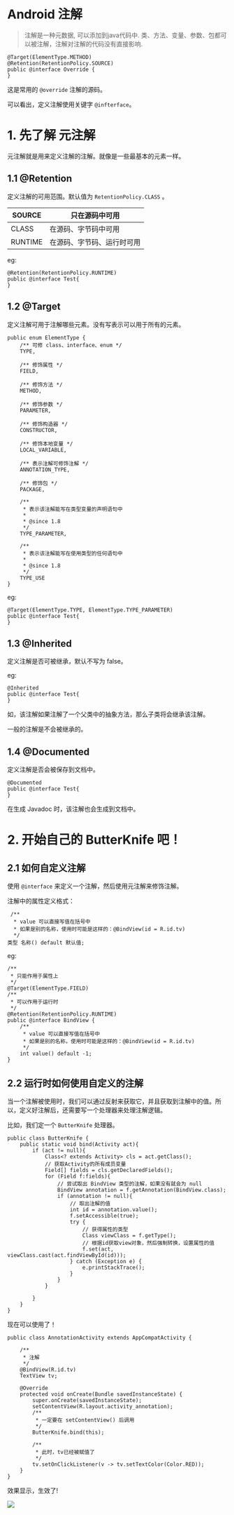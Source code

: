 # Android 注解


> 注解是一种元数据, 可以添加到java代码中. 类、方法、变量、参数、包都可以被注解，注解对注解的代码没有直接影响.

```
@Target(ElementType.METHOD)
@Retention(RetentionPolicy.SOURCE)
public @interface Override {
}
```

这是常用的 `@override` 注解的源码。  

可以看出，定义注解使用关键字 `@infterface`。

# 1. 先了解 元注解

元注解就是用来定义注解的注解。就像是一些最基本的元素一样。  

## 1.1 @Retention
定义注解的可用范围。默认值为 `RetentionPolicy.CLASS` 。


| SOURCE | 只在源码中可用 |
| --- | --- |
| CLASS | 在源码、字节码中可用 |
| RUNTIME | 在源码、字节码、运行时可用 |

eg:  


```
@Retention(RetentionPolicy.RUNTIME)
public @interface Test{
}
```

## 1.2 @Target
定义注解可用于注解哪些元素。没有写表示可以用于所有的元素。  

```
public enum ElementType {
    /** 可修 class、interface、enum */
    TYPE,

    /** 修饰属性 */
    FIELD,

    /** 修饰方法 */
    METHOD,

    /** 修饰参数 */
    PARAMETER,

    /** 修饰构造器 */
    CONSTRUCTOR,

    /** 修饰本地变量 */
    LOCAL_VARIABLE,

    /** 表示注解可修饰注解 */
    ANNOTATION_TYPE,

    /** 修饰包 */
    PACKAGE,

    /**
     * 表示该注解能写在类型变量的声明语句中
     *
     * @since 1.8
     */
    TYPE_PARAMETER,

    /**
     * 表示该注解能写在使用类型的任何语句中
     *
     * @since 1.8
     */
    TYPE_USE
}

```

eg:  

```
@Target(ElementType.TYPE, ElementType.TYPE_PARAMETER)
public @interface Test{
}
```

## 1.3 @Inherited

定义注解是否可被继承，默认不写为 false。    

eg:

```
@Inherited
public @interface Test{
}
```

如，该注解如果注解了一个父类中的抽象方法，那么子类将会继承该注解。  

一般的注解是不会被继承的。 


## 1.4 @Documented

定义注解是否会被保存到文档中。  

```
@Documented
public @interface Test{
} 
```  

在生成 Javadoc 时，该注解也会生成到文档中。


# 2. 开始自己的 ButterKnife 吧！

## 2.1 如何自定义注解

使用 `@interface` 来定义一个注解，然后使用元注解来修饰注解。    

注解中的属性定义格式：  

```
 /**
  * value 可以直接写值在括号中
  * 如果是别的名称，使用时可能是这样的：@BindView(id = R.id.tv)
  */
类型 名称() default 默认值;
```


eg:

```
/**
 * 只能作用于属性上
 */
@Target(ElementType.FIELD)
/**
 * 可以作用于运行时
 */
@Retention(RetentionPolicy.RUNTIME)
public @interface BindView {
    /**
     * value 可以直接写值在括号中
     * 如果是别的名称，使用时可能是这样的：@BindView(id = R.id.tv)
     */
    int value() default -1;
}
```

## 2.2 运行时如何使用自定义的注解

当一个注解被使用时，我们可以通过反射来获取它，并且获取到注解中的值。所以，定义好注解后，还需要写一个处理器来处理注解逻辑。  

比如，我们定一个 `ButterKnife` 处理器。  

```
public class ButterKnife {
    public static void bind(Activity act){
        if (act != null){
            Class<? extends Activity> cls = act.getClass();
            // 获取Activity的所有成员变量
            Field[] fields = cls.getDeclaredFields();
            for (Field f:fields){
                // 尝试取出 BindView 类型的注解，如果没有就会为 null
                BindView annotation = f.getAnnotation(BindView.class);
                if (annotation != null){
                    // 取出注解的值
                    int id = annotation.value();
                    f.setAccessible(true);
                    try {
                        // 获得属性的类型
                        Class viewClass = f.getType();
                        // 根据id获取view对象，然后强制转换，设置属性的值
                        f.set(act, viewClass.cast(act.findViewById(id)));
                    } catch (Exception e) {
                        e.printStackTrace();
                    }
                }
            }

        }
    }
}
```

现在可以使用了！  

```
public class AnnotationActivity extends AppCompatActivity {

    /**
     * 注解
     */
    @BindView(R.id.tv)
    TextView tv;

    @Override
    protected void onCreate(Bundle savedInstanceState) {
        super.onCreate(savedInstanceState);
        setContentView(R.layout.activity_annotation);
        /**
         * 一定要在 setContentView() 后调用
         */
        ButterKnife.bind(this);

        /**
         * 此时，tv已经被赋值了
         */
        tv.setOnClickListener(v -> tv.setTextColor(Color.RED));
    }
}
```

效果显示，生效了!

![](https://raw.githubusercontent.com/chenBingX/img/master/其它/annotion例子.gif)

